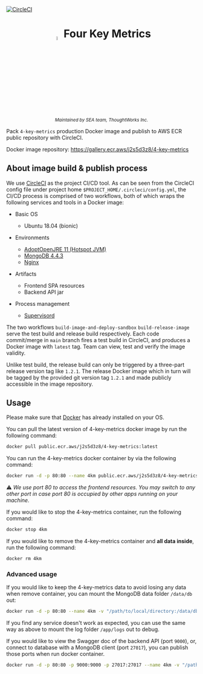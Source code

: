 [![CircleCI](https://circleci.com/gh/four-keys/four-key-metrics.svg?style=shield&circle-token=b34a27ea76a1d28d669eba1e36b0e2cbc6f6e5f8)](https://app.circleci.com/pipelines/github/four-keys/four-key-metrics)


<!-- PROJECT TITLE -->
<h1 align="center">
  <sub>
  <img  src="https://i.loli.net/2021/02/10/r4ZClmDFd5OEfAY.png"
        height=5%
        width=5%>
  </sub>
  Four Key Metrics
</h1>
<p align="center">
<sup>
     <i> Maintained by SEA team, ThoughtWorks Inc.</i>
</sup>
<br>
</p>


Pack `4-key-metrics` production Docker image and publish to AWS ECR public repository with CircleCI.

Docker image repository: https://gallery.ecr.aws/j2s5d3z8/4-key-metrics

## About image build & publish process

We use [CircleCI](https://circleci.com/) as the project CI/CD tool. As can be seen from the CircleCI config file under project home `$PROJECT_HOME/.circleci/config.yml`, 
the CI/CD process is comprised of two workflows, both of which wraps the following services
and tools in a Docker image:

* Basic OS
    * Ubuntu 18.04 (bionic)

* Environments
    * [AdoptOpenJRE 11 \(Hotspot JVM\)](https://adoptopenjdk.net)
    * [MongoDB 4.4.3](https://github.com/docker-library/mongo/blob/bc7b2d08696f84ef9b85cf98cfefb189c6a1f30e/4.4/Dockerfile)
    * [Nginx](https://www.nginx.com)

* Artifacts
    * Frontend SPA resources
    * Backend API jar

* Process management
  * [Supervisord](http://supervisord.org)

The two workflows `build-image-and-deploy-sandbox` `build-release-image` serve the test build and release build respectively. Each code commit/merge in `main`
branch fires a test build in CircleCI, and produces a Docker image with `latest` tag. Team can view, test and verify the image validity. 

Unlike test build, the release build can only be triggered by a three-part release version tag like `1.2.1`. The release Docker image
which in turn will be tagged by the provided git version tag `1.2.1` and made publicly accessible in the image repository.
 


## Usage

Please make sure that [Docker](https://www.docker.com) has already installed on your OS.

You can pull the latest version of 4-key-metrics docker image by run the following command:

``` bash
docker pull public.ecr.aws/j2s5d3z8/4-key-metrics:latest
```

You can run the 4-key-metrics docker container by via the following command:

``` bash
docker run -d -p 80:80 --name 4km public.ecr.aws/j2s5d3z8/4-key-metrics:latest
```
⚠️ *We use port 80 to access the frontend resources.
You may switch to any other port in case port 80 is occupied by other apps running on your machine.*

If you would like to stop the 4-key-metrics container, run the following command:

``` bash
docker stop 4km
```

If you would like to remove the 4-key-metrics container and **all data inside**, run the following
command:

``` bash
docker rm 4km
```

### Advanced usage

If you would like to keep the 4-key-metrics data to avoid losing any data when remove container, you
can mount the MongoDB data folder `/data/db` out:

``` bash
docker run -d -p 80:80 --name 4km -v "/path/to/local/directory:/data/db" public.ecr.aws/j2s5d3z8/4-key-metrics:latest
```

If you find any service doesn't work as expected, you can use the same way as above to mount the log
folder `/app/logs` out to debug.

If you would like to view the Swagger doc of the backend API (port `9000`), or, connect to database with a
MongoDB client (port `27017`), you can publish those ports when run docker container.

``` bash
docker run -d -p 80:80 -p 9000:9000 -p 27017:27017 --name 4km -v "/path/to/local/directory:/data/db" -v "/path/to/another/directory:/app/logs" public.ecr.aws/j2s5d3z8/4-key-metrics:latest
```
